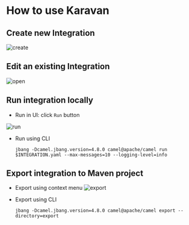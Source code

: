 # How to use Karavan 

## Create new Integration

![create](../images/create.png)

## Edit an existing Integration

![open](../images/open.png)


## Run integration locally
* Run in UI: click `Run` button 

![run](../images/run.png)

* Run using CLI
    ```shell
    jbang -Dcamel.jbang.version=4.8.0 camel@apache/camel run $INTEGRATION.yaml --max-messages=10 --logging-level=info
    ```

## Export integration to Maven project

* Export using context menu
![export](../images/export.png)

* Export using CLI
    ```shell
    jbang -Dcamel.jbang.version=4.8.0 camel@apache/camel export --directory=export
    ```